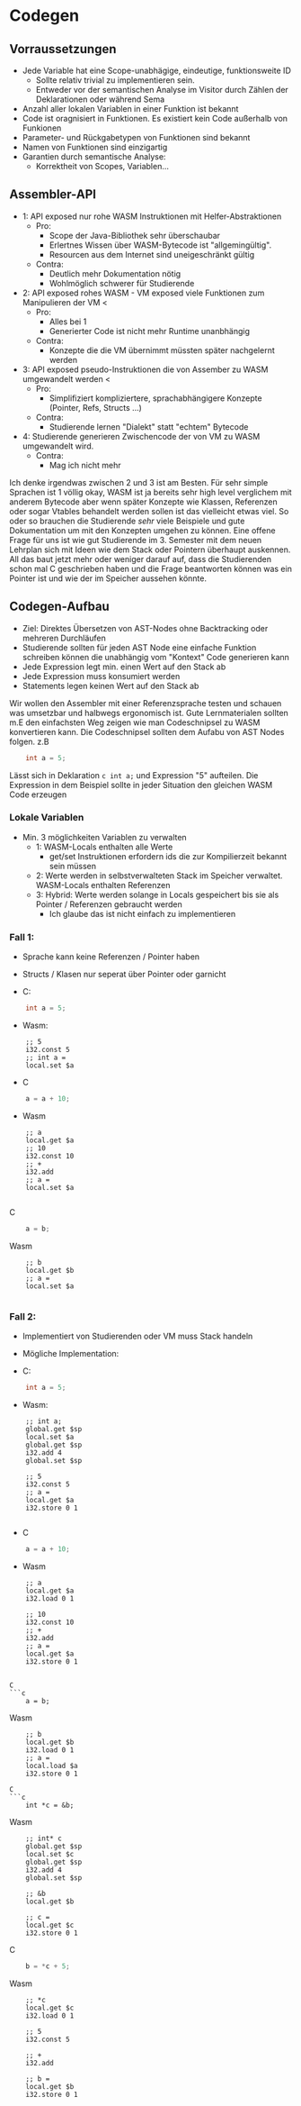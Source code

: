 # Codegen

## Vorraussetzungen
- Jede Variable hat eine Scope-unabhägige, eindeutige, funktionsweite ID 
    - Sollte relativ trivial zu implementieren sein. 
    - Entweder vor der semantischen Analyse im Visitor durch Zählen der Deklarationen oder während Sema
- Anzahl aller lokalen Variablen in einer Funktion ist bekannt
- Code ist oragnisiert in Funktionen. Es existiert kein Code außerhalb von Funkionen
- Parameter- und Rückgabetypen von Funktionen sind bekannt
- Namen von Funktionen sind einzigartig
- Garantien durch semantische Analyse:
    - Korrektheit von Scopes, Variablen...

## Assembler-API 
- 1: API exposed nur rohe WASM Instruktionen mit Helfer-Abstraktionen
    - Pro: 
        - Scope der Java-Bibliothek sehr überschaubar
        - Erlertnes Wissen über WASM-Bytecode ist "allgemingültig". 
        - Resourcen aus dem Internet sind uneigeschränkt gültig
    - Contra:
        - Deutlich mehr Dokumentation nötig
        - Wohlmöglich schwerer für Studierende
- 2: API exposed rohes WASM - VM exposed viele Funktionen zum Manipulieren der VM  <
    - Pro:
        - Alles bei 1
        - Generierter Code ist nicht mehr Runtime unanbhängig
    - Contra:
        - Konzepte die die VM übernimmt müssten später nachgelernt werden
- 3: API exposed pseudo-Instruktionen die von Assember zu WASM umgewandelt werden <
    - Pro: 
        - Simplifiziert kompliziertere, sprachabhängigere Konzepte (Pointer, Refs, Structs ...)
    - Contra:
        - Studierende lernen "Dialekt" statt "echtem" Bytecode
- 4: Studierende generieren Zwischencode der von VM zu WASM umgewandelt wird. 
    - Contra: 
        - Mag ich nicht mehr

Ich denke irgendwas zwischen 2 und 3 ist am Besten. Für sehr simple Sprachen ist 1 völlig okay, WASM ist ja bereits sehr high level
verglichem mit anderem Bytecode aber wenn später Konzepte wie Klassen, Referenzen oder sogar Vtables behandelt werden sollen ist
das vielleicht etwas viel.
So oder so brauchen die Studierende *sehr* viele Beispiele und gute Dokumentation um mit den Konzepten umgehen zu können.
Eine offene Frage für uns ist wie gut Studierende im 3. Semester mit dem neuen Lehrplan sich mit Ideen wie dem Stack oder Pointern überhaupt auskennen.
All das baut jetzt mehr oder weniger darauf auf, dass die Studierenden schon mal C geschrieben haben und die Frage beantworten können
was ein Pointer ist und wie der im Speicher aussehen könnte.

## Codegen-Aufbau
- Ziel: Direktes Übersetzen von AST-Nodes ohne Backtracking oder mehreren Durchläufen
- Studierende sollten für jeden AST Node eine einfache Funktion schreiben können die unabhängig vom "Kontext" Code generieren kann
- Jede Expression legt min. einen Wert auf den Stack ab
- Jede Expression muss konsumiert werden
- Statements legen keinen Wert auf den Stack ab

Wir wollen den Assembler mit einer Referenzsprache testen und schauen was umsetzbar und halbwegs ergonomisch ist.
Gute Lernmaterialen sollten m.E den einfachsten Weg zeigen wie man Codeschnipsel zu WASM konvertieren kann.
Die Codeschnipsel sollten dem Aufabu von AST Nodes folgen. z.B
```c
    int a = 5;
```
Lässt sich in Deklaration `c int a;` und Expression "5" aufteilen.
Die Expression in dem Beispiel sollte in jeder Situation den gleichen WASM Code erzeugen

### Lokale Variablen
- Min. 3 möglichkeiten Variablen zu verwalten
    - 1: WASM-Locals enthalten alle Werte  
        - get/set Instruktionen erfordern ids die zur Kompilierzeit bekannt sein müssen 
    - 2: Werte werden in selbstverwalteten Stack im Speicher verwaltet. WASM-Locals enthalten Referenzen
    - 3: Hybrid: Werte werden solange in Locals gespeichert bis sie als Pointer / Referenzen gebraucht werden
        - Ich glaube das ist nicht einfach zu implementieren
### Fall 1:
- Sprache kann keine Referenzen / Pointer haben
- Structs / Klasen nur seperat über Pointer oder garnicht

- C:
```c
    int a = 5;
```
- Wasm:
```wat
    ;; 5
    i32.const 5
    ;; int a = 
    local.set $a
```
- C
```c
    a = a + 10;
```
- Wasm

```wat
    ;; a 
    local.get $a
    ;; 10
    i32.const 10
    ;; + 
    i32.add 
    ;; a =
    local.set $a
    
```
C
```c
    a = b;
```
Wasm
```wat
    ;; b
    local.get $b
    ;; a =  
    local.set $a
    
```
### Fall 2:
- Implementiert von Studierenden oder VM muss Stack handeln
- Mögliche Implementation:

- C:
```c
    int a = 5;
```
- Wasm:
```wat
    ;; int a;
    global.get $sp
    local.set $a
    global.get $sp
    i32.add 4
    global.set $sp
        
    ;; 5
    i32.const 5
    ;; a = 
    local.get $a
    i32.store 0 1
     
```
- C
```c
    a = a + 10;
```
- Wasm

```wat
    ;; a 
    local.get $a
    i32.load 0 1

    ;; 10
    i32.const 10
    ;; + 
    i32.add 
    ;; a =
    local.get $a
    i32.store 0 1
    
```
```
C
```c
    a = b;
```

Wasm
```wat
    ;; b
    local.get $b
    i32.load 0 1
    ;; a =  
    local.load $a
    i32.store 0 1 
```

```
C
```c
    int *c = &b; 
```
Wasm
```wat
    ;; int* c
    global.get $sp
    local.set $c
    global.get $sp
    i32.add 4
    global.set $sp

    ;; &b
    local.get $b
    
    ;; c =  
    local.get $c
    i32.store 0 1 

```
C
```c
    b = *c + 5; 
```
Wasm
```wat
    ;; *c
    local.get $c
    i32.load 0 1
    
    ;; 5
    i32.const 5
    
    ;; + 
    i32.add 

    ;; b =
    local.get $b
    i32.store 0 1


